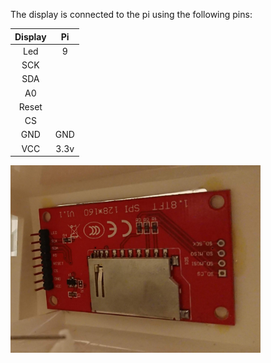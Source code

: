 The display is connected to the pi using the following pins:

| Display | Pi |
|:-------:|:--:|
|   Led   |  9 |
|   SCK   |    |
|   SDA   |    |
|   A0    |    |
|   Reset |    |
|   CS    |    |
|   GND   | GND |
|   VCC   | 3.3v|

<img src="img/display_back.jpg" width="400">

